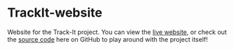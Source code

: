 TrackIt-website
===============

Website for the Track-It project.  You can view the [live website](http://www.psy.cmu.edu/~trackit/), or check out the [source code](https://github.com/JohnDickerson/TrackIt) here on GitHub to play around with the project itself!

